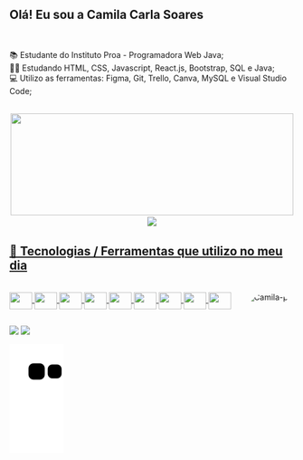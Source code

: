 ## Olá! Eu sou a Camila Carla Soares
<br>

 📚 Estudante do Instituto Proa - Programadora Web Java; <br>
 👩‍💻 Estudando HTML, CSS, Javascript, React.js, Bootstrap, SQL e Java; <br>
 💻 Utilizo as ferramentas: Figma, Git, Trello, Canva, MySQL e Visual Studio Code;

<br>

<div align="center">
  <a href="https://github.com/amandavalentim">
  <img height="180em" width="500em" src="https://github-readme-stats.vercel.app/api?username=CamilaCSoares&show_icons=true&theme=dracula&count_private=true"/>
  <img height="180em" src="https://github-readme-stats.vercel.app/api/top-langs/?username=CamilaCSoares&langs_count=8&theme=dracula"/>
</div>
         
## 🧰 Tecnologias / Ferramentas que utilizo no meu dia
<br>
<img align="right" alt="Camila-pic" height="180" style="border-radius:50px;" src="https://picrew.me/shareImg/org/202205/338224_65iFhek6.png">
 
<div style="display: inline_block">  
  <img padding="20em" height="30" width="40" align="center" src="https://cdn.jsdelivr.net/gh/devicons/devicon/icons/html5/html5-original.svg" />
  <img height="30" width="40" align="center" src="https://cdn.jsdelivr.net/gh/devicons/devicon/icons/css3/css3-original.svg" />  
  <img height="30" width="40" align="center" src="https://cdn.jsdelivr.net/gh/devicons/devicon/icons/javascript/javascript-original.svg" />  
  <img height="30" width="40" align="center" src="https://cdn.jsdelivr.net/gh/devicons/devicon/icons/react/react-original.svg" />
  <img height="30" width="40" align="center" src="https://cdn.jsdelivr.net/gh/devicons/devicon/icons/bootstrap/bootstrap-original.svg" />
  <img height="30" width="40" align="center" src="https://cdn.jsdelivr.net/gh/devicons/devicon/icons/git/git-original.svg" />   
  <img height="30" width="40" align="center" src="https://cdn.jsdelivr.net/gh/devicons/devicon/icons/java/java-original.svg" /> 
  <img height="30" width="40" align="center" src="https://cdn.jsdelivr.net/gh/devicons/devicon/icons/figma/figma-original.svg" />          
  <img height="30" width="40" align="center" src="https://cdn.jsdelivr.net/gh/devicons/devicon/icons/trello/trello-plain.svg" />          
</div>   

##
<div>
  <a href="https://linkedin.com/in/camila-carla-soares-092353232"><img src="https://img.shields.io/badge/LinkedIn-0077B5?style=for-the-badge&logo=linkedin&logoColor=white" target="_blank"><a><!--linkedin-->
  <a href="mailto:camilacarlasoaress@gmail.com"><img src="https://img.shields.io/badge/Gmail-D14836?style=for-the-badge&logo=gmail&logoColor=white" target="_blank"></a><!--Gmail-->

![Snake animation](https://github.com/CamilaCSoares/CamilaCSoares/blob/output/github-contribution-grid-snake.svg)

</div>
